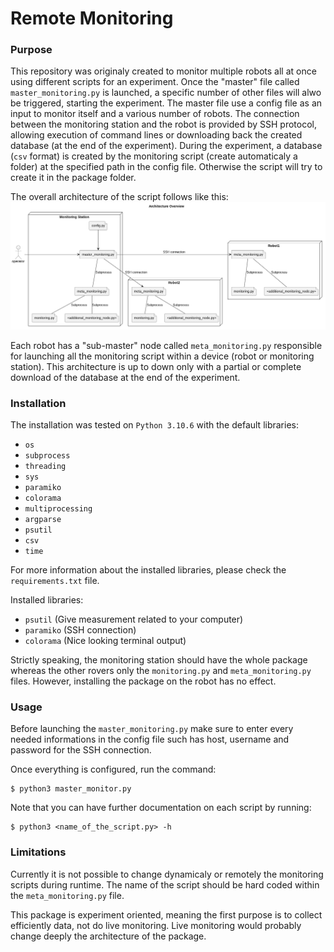 # Remote Monitoring

### Purpose
This repository was originaly created to monitor multiple robots all at once using different scripts for an experiment. Once the "master" file called `master_monitoring.py` is launched, a specific number of other files will alwo be triggered, starting the experiment. The master file use a config file as an input to monitor itself and a various number of robots. The connection between the monitoring station and the robot is provided by SSH protocol, allowing execution of command lines or downloading back the created database (at the end of the experiment). During the experiment, a database (`csv` format) is created by the monitoring script (create automaticaly a folder) at the specified path in the config file. Otherwise the script will try to create it in the package folder.

The overall architecture of the script follows like this:
![Overall Architecture](docs/diagrams/out/architecture_overview.png)

Each robot has a "sub-master" node called `meta_monitoring.py` responsible for launching all the monitoring script within a device (robot or monitoring station). This architecture is up to down only with a partial or complete download of the database at the end of the experiment.


### Installation
The installation was tested on `Python 3.10.6` with the default libraries:
- `os`
- `subprocess`
- `threading`
- `sys`
- `paramiko`
- `colorama`
- `multiprocessing`
- `argparse`
- `psutil`
- `csv`
- `time`

For more information about the installed libraries, please check the `requirements.txt` file.

Installed libraries:
- `psutil` (Give measurement related to your computer)
- `paramiko` (SSH connection)
- `colorama` (Nice looking terminal output)

Strictly speaking, the monitoring station should have the whole package whereas the other rovers only the `monitoring.py` and `meta_monitoring.py` files. However, installing the package on the robot has no effect. 

### Usage
Before launching the `master_monitoring.py` make sure to enter every needed informations in the config file such has host, username and password for the SSH connection.

Once everything is configured, run the command:

```shell
$ python3 master_monitor.py
```

Note that you can have further documentation on each script by running:

```shell
$ python3 <name_of_the_script.py> -h
```


### Limitations
Currently it is not possible to change dynamicaly or remotely the monitoring scripts during runtime. The name of the script should be hard coded within the `meta_monitoring.py` file.

This package is experiment oriented, meaning the first purpose is to collect efficiently data, not do live monitoring. Live monitoring would probably change deeply the architecture of the package.
